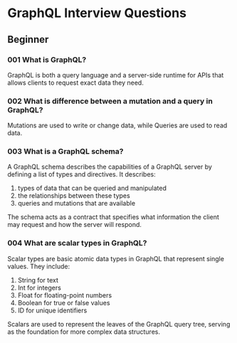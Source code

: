# GraphQL Interview Questions

## Beginner

### 001 What is GraphQL?

GraphQL is both a query language and a server-side runtime for APIs that allows clients to request exact data they need.

### 002 What is difference between a mutation and a query in GraphQL?

Mutations are used to write or change data, while Queries are used to read data.

### 003 What is a GraphQL schema?

A GraphQL schema describes the capabilities of a GraphQL server by defining a list of types and directives. It describes:

1. types of data that can be queried and manipulated
2. the relationships between these types
3. queries and mutations that are available

The schema acts as a contract that specifies what information the client may request and how the server will respond.

### 004 What are scalar types in GraphQL?

Scalar types are basic atomic data types in GraphQL that represent single values. They include:

1. String for text
2. Int for integers
3. Float for floating-point numbers
4. Boolean for true or false values
5. ID for unique identifiers

Scalars are used to represent the leaves of the GraphQL query tree, serving as the foundation for more complex data structures.



